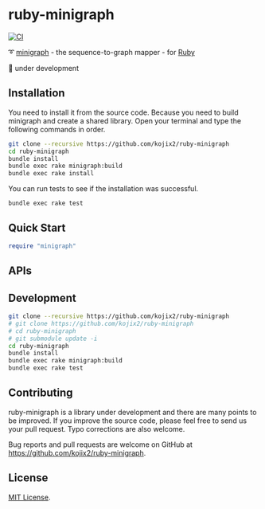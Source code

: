 # ruby-minigraph

[![CI](https://github.com/kojix2/ruby-minigraph/workflows/CI/badge.svg)](https://github.com/kojix2/ruby-minigraph/actions)

:curly_loop: [minigraph](https://github.com/lh3/minigraph) - the sequence-to-graph mapper - for [Ruby](https://github.com/ruby/ruby)

:construction: under development

## Installation

You need to install it from the source code. Because you need to build minigraph and create a shared library. Open your terminal and type the following commands in order. 

```sh
git clone --recursive https://github.com/kojix2/ruby-minigraph
cd ruby-minigraph
bundle install
bundle exec rake minigraph:build
bundle exec rake install
```

You can run tests to see if the installation was successful. 

```
bundle exec rake test
```

## Quick Start

```ruby
require "minigraph"
```

## APIs

## Development

```sh
git clone --recursive https://github.com/kojix2/ruby-minigraph
# git clone https://github.com/kojix2/ruby-minigraph
# cd ruby-minigraph
# git submodule update -i
cd ruby-minigraph
bundle install
bundle exec rake minigraph:build
bundle exec rake test
```

## Contributing

ruby-minigraph is a library under development and there are many points to be improved. 
If you improve the source code, please feel free to send us your pull request. 
Typo corrections are also welcome. 

Bug reports and pull requests are welcome on GitHub at https://github.com/kojix2/ruby-minigraph.

## License

[MIT License](https://opensource.org/licenses/MIT).
